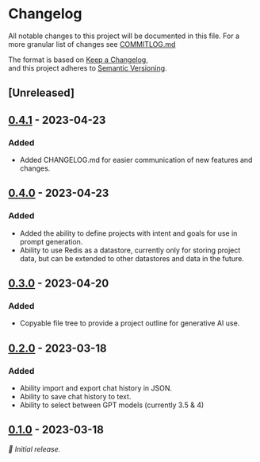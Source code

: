 # Changelog

All notable changes to this project will be documented in this file. For a more granular list of changes see [COMMITLOG.md](COMMITLOG.md)

The format is based on [Keep a Changelog](https://keepachangelog.com/en/1.1.0/),\
and this project adheres to [Semantic Versioning](https://semver.org/spec/v2.0.0.html).

## [Unreleased]

## [0.4.1] - 2023-04-23

### Added

-   Added CHANGELOG.md for easier communication of new features and changes.

## [0.4.0] - 2023-04-23

### Added

-   Added the ability to define projects with intent and goals for use in prompt generation.
-   Ability to use Redis as a datastore, currently only for storing project data, but can be extended to other datastores and data in the future.

## [0.3.0] - 2023-04-20

### Added

-   Copyable file tree to provide a project outline for generative AI use.

## [0.2.0] - 2023-03-18

### Added

-   Ability import and export chat history in JSON.
-   Ability to save chat history to text.
-   Ability to select between GPT models (currently 3.5 & 4)

## [0.1.0] - 2023-03-18

_:seedling: Initial release._

[0.4.2]: https://github.com/DaedalusHub/daedalus-homeport/releases/tag/v0.4.2
[0.4.1]: https://github.com/DaedalusHub/daedalus-homeport/releases/tag/v0.4.1
[0.4.0]: https://github.com/DaedalusHub/daedalus-homeport/releases/tag/v0.4.0
[0.3.0]: https://github.com/DaedalusHub/daedalus-homeport/releases/tag/v0.3.0
[0.2.0]: https://github.com/DaedalusHub/daedalus-homeport/releases/tag/v0.2.0
[0.1.0]: https://github.com/DaedalusHub/daedalus-homeport/releases/tag/v0.1.0
